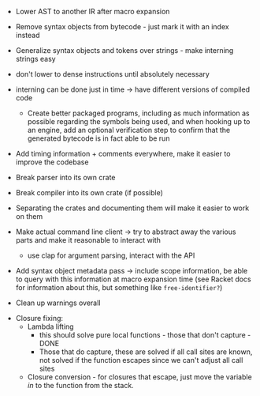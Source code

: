 * Lower AST to another IR after macro expansion
* Remove syntax objects from bytecode - just mark it with an index instead
* Generalize syntax objects and tokens over strings - make interning strings easy


* don't lower to dense instructions until absolutely necessary
* interning can be done just in time -> have different versions of compiled code
  * Create better packaged programs, including as much information as possible regarding the symbols being used, and when hooking up to an engine, add an optional verification step to confirm that the generated bytecode is in fact able to be run
* Add timing information + comments everywhere, make it easier to improve the codebase

* Break parser into its own crate
* Break compiler into its own crate (if possible)
* Separating the crates and documenting them will make it easier to work on them


* Make actual command line client -> try to abstract away the various parts and make it reasonable to interact with
  * use clap for argument parsing, interact with the API 

* Add syntax object metadata pass -> include scope information, be able to query with this information at macro expansion time (see Racket docs for information about this, but something like `free-identifier?`)

* Clean up warnings overall



- Closure fixing:
  - Lambda lifting 
    - this should solve pure local functions - those that don't capture - DONE
    - Those that do capture, these are solved if all call sites are known, not solved if the function escapes since we can't adjust all call sites
  - Closure conversion - for closures that escape, just move the variable _in_ to the function from the stack.